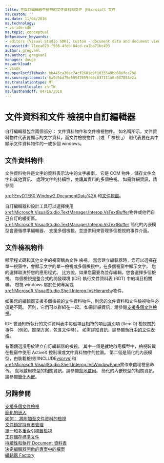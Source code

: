 ```yaml
---
title: 在自訂編輯器中檢視的文件資料和文件 |Microsoft 文件
ms.custom: ''
ms.date: 11/04/2016
ms.technology:
- vs-ide-sdk
ms.topic: conceptual
helpviewer_keywords:
- editors [Visual Studio SDK], custom - document data and document view
ms.assetid: 71eea623-f566-4feb-84cd-ca1ba71bc493
author: gregvanl
ms.author: gregvanl
manager: douge
ms.workload:
- vssdk
ms.openlocfilehash: bb445ca70ac74cf2601e9f1035549bb686fca798
ms.sourcegitcommit: 6a9d5bd75e50947659fd6c837111a6a547884e2a
ms.translationtype: MT
ms.contentlocale: zh-TW
ms.lasthandoff: 04/16/2018
---
```

# <a name="document-data-and-document-view-in-custom-editors"></a>文件資料和文件 檢視中自訂編輯器
自訂編輯器包含兩個部分： 文件資料物件和文件檢視物件。 如名稱所示，文件資料物件代表要顯示的文字資料，而文件檢視物件 （或 「 檢視 」） 則代表要在其中顯示文件資料物件的一或多個 windows。  
  
## <a name="document-data-object"></a>文件資料物件  
 文件資料物件是文字的資料表示法中的文字緩衝。 它是 COM 物件，儲存文件文字和其他資訊、 處理文件的持續性，並讓其資料的多個檢視。 如需詳細資訊，請參閱  
  
 <xref:EnvDTE80.Window2.DocumentData%2A> 和[文件視窗](../extensibility/internals/document-windows.md)。  
  
 自訂編輯器和設計工具可以選擇使用<xref:Microsoft.VisualStudio.TextManager.Interop.VsTextBuffer>物件或他們自己自訂的緩衝區。 <xref:Microsoft.VisualStudio.TextManager.Interop.VsTextBuffer> 簡化的內嵌模型會遵循標準編輯器、 支援多個檢視，並提供用來管理多個檢視的事件介面。  
  
## <a name="document-view-object"></a>文件檢視物件  
 顯示程式碼和其他文字的視窗稱為文件 檢視。 當您建立編輯器時，您可以選擇在單一視窗中，會顯示文字的單一檢視或多個檢視中，在多個視窗中顯示文字。 您的選擇取決於您的應用程式。 比方說，如果您需要為並存編輯，您會選擇多個檢視。 每個檢視是整合式的開發環境 (IDE) 執行文件資料表 (RDT) 中的項目相關聯。 檢視 windows 屬於任何專案或<xref:Microsoft.VisualStudio.Shell.Interop.IVsHierarchy>物件。  
  
 如果您的編輯器支援多個檢視的文件資料物件，則您的文件資料和文件檢視物件必須是不同。 否則，它們可以群組在一起。 如需詳細資訊，請參閱[支援多個文件檢視](../extensibility/supporting-multiple-document-views.md)。  
  
 IDE 會通知所執行的文件資料表中每個項目相符的項目識別項 (ItemID) 檢視關於事件 （例如，關閉方案，包含文件時）。 如需詳細資訊，請參閱[執行中的文件表格](../extensibility/internals/running-document-table.md)。  
  
 有兩個選項用於建立自訂編輯器的檢視。 其中一個是就地啟用模型中，檢視裝載在視窗中使用 ActiveX 控制項或文件資料物件的位置。 第二個是簡化的內嵌模型，由裝載檢視[!INCLUDE[vsprvs](../code-quality/includes/vsprvs_md.md)]和<xref:Microsoft.VisualStudio.Shell.Interop.IVsWindowPane>實作來處理視窗命令。 就地啟用模型的相關資訊，請參閱[就地啟用](../extensibility/in-place-activation.md)。 簡化的內嵌模型的相關資訊，請參閱[簡化內嵌](../extensibility/simplified-embedding.md)。  
  
## <a name="see-also"></a>另請參閱  
 [支援多個文件檢視](../extensibility/supporting-multiple-document-views.md)   
 [簡化的嵌入](../extensibility/simplified-embedding.md)   
 [如何： 將附加至文件資料的檢視](../extensibility/how-to-attach-views-to-document-data.md)   
 [文件鎖定持有者管理](../extensibility/document-lock-holder-management.md)   
 [單一和多重索引標籤檢視](../extensibility/single-and-multi-tab-views.md)   
 [正在儲存標準文件](../extensibility/internals/saving-a-standard-document.md)   
 [持續性和執行 Document 資料表](../extensibility/internals/persistence-and-the-running-document-table.md)   
 [決定編輯器開啟的專案中的檔案](../extensibility/internals/determining-which-editor-opens-a-file-in-a-project.md)   
 [編輯器 Factory](../extensibility/editor-factories.md)